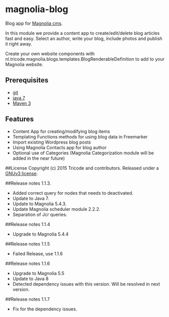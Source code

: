 # magnolia-blog
Blog app for [Magnolia cms](http://www.magnolia-cms.com).

In this module we provide a content app to create/edit/delete blog articles fast and easy. Select an author, write your blog, include photos and publish it right away.

Create your own website components with nl.tricode.magnolia.blogs.templates.BlogRenderableDefinition
to add to your Magnolia website.

## Prerequisites
* [git](http://git-scm.com/)
* [java 7](http://java.com)
* [Maven 3](http://maven.apache.org)

## Features
* Content App for creating/modifying blog items
* Templating Functions methods for using blog data in Freemarker
* Import existing Wordpress blog posts
* Using Magnolia Contacts app for blog author
* Optional use of Categories (Magnolia Categorization module will be added in the near future)

##License
Copyright (c) 2015 Tricode and contributors. Released under a [GNUv3 license](https://github.com/tricode/magnolia-blog/blob/master/license.txt).

##Release notes 1.1.3.
* Added correct query for nodes that needs to deactivated.
* Update to Java 7.
* Update to Magnolia 5.4.3.
* Update Magnolia scheduler module 2.2.2.
* Separation of Jcr queries.

##Release notes 1.1.4
* Upgrade to Magnolia 5.4.4

##Release notes 1.1.5
* Failed Release, use 1.1.6

##Release notes 1.1.6
* Upgrade to Magnolia 5.5
* Update to Java 8
* Detected dependency issues with this version. Will be resolved in next version.

##Release notes 1.1.7
* Fix for the dependency issues.